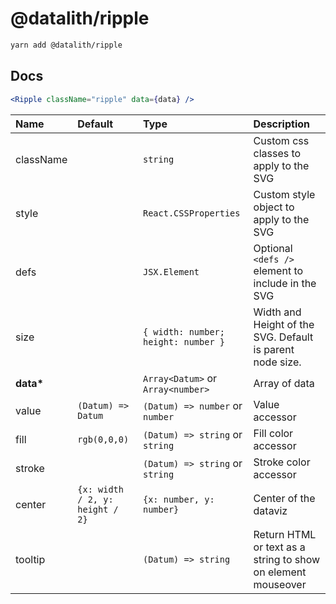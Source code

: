 # @datalith/ripple

```sh
yarn add @datalith/ripple
```

## Docs

```jsx
<Ripple className="ripple" data={data} />
```

| Name          | Default                         | Type                                | Description                                                  |
| :------------ | :------------------------------ | :---------------------------------- | :----------------------------------------------------------- |
| className     |                                 | `string`                            | Custom css classes to apply to the SVG                       |
| style         |                                 | `React.CSSProperties`               | Custom style object to apply to the SVG                      |
| defs          |                                 | `JSX.Element`                       | Optional `<defs />` element to include in the SVG            |
| size          |                                 | `{ width: number; height: number }` | Width and Height of the SVG. Default is parent node size.    |
| <b>data\*</b> |                                 | `Array<Datum>` or `Array<number>`   | Array of data                                                |
| value         | `(Datum) => Datum`              | `(Datum) => number` or `number`     | Value accessor                                               |
| fill          | `rgb(0,0,0)`                    | `(Datum) => string` or `string`     | Fill color accessor                                          |
| stroke        |                                 | `(Datum) => string` or `string`     | Stroke color accessor                                        |
| center        | `{x: width / 2, y: height / 2}` | `{x: number, y: number}`            | Center of the dataviz                                        |
| tooltip       |                                 | `(Datum) => string`                 | Return HTML or text as a string to show on element mouseover |
